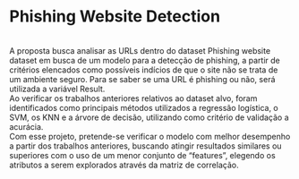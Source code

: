 # Phishing Website Detection

<br />A proposta busca analisar as URLs dentro do dataset Phishing website dataset em busca de um modelo para a detecção de phishing, 
a partir de critérios elencados como possíveis indícios de que o site não se trata de um ambiente seguro. Para se saber se uma URL é 
phishing ou não, será utilizada a variável Result. 
<br />Ao verificar os trabalhos anteriores relativos ao dataset alvo, foram identificados como principais métodos utilizados a regressão 
logística, o SVM, os KNN e a árvore de decisão, utilizando como critério de validação a acurácia. 
<br />Com esse projeto, pretende-se verificar o modelo com melhor desempenho a partir dos trabalhos anteriores, buscando atingir resultados 
similares ou superiores com o uso de um menor conjunto de “features”, elegendo os atributos a serem explorados através da matriz de correlação.
